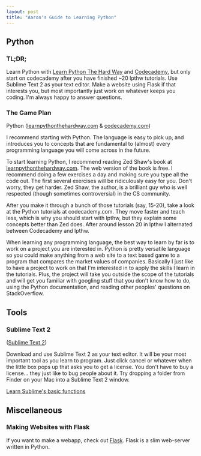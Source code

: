 ```yaml
---
layout: post
title: "Aaron's Guide to Learning Python"
---
```


## Python

### TL;DR;

Learn Python with [Learn Python The Hard Way](http://learnpythonthehardway.com) and [Codecademy](http://www.codecademy.com), but only start on codecademy after you have finished ~20 lpthw tutorials. Use Sublime Text 2 as your text editor. Make a website using Flask if that interests you, but most importantly just work on whatever keeps you coding. I'm always happy to answer questions.

### The Game Plan

Python ([learnpythonthehardway.com](http://learnpythonthehardway.com) & [codecademy.com](http://www.codecademy.com))

I recommend starting with Python. The language is easy to pick up, and introduces you to concepts that are fundamental to (almost) every programming language you will come across in the future.

To start learning Python, I recommend reading Zed Shaw's book at [learnpythonthehardway.com](http://learnpythonthehardway.com). The web version of the book is free. I recommend doing a few exercises a day and making sure you type all the code out. The first several exercises will be ridiculously easy for you. Don't worry, they get harder. Zed Shaw, the author, is a brilliant guy who is well respected (though sometimes controversial) in the CS community.

After you make it through a bunch of those tutorials (say, 15-20), take a look at the Python tutorials at codecademy.com. They move faster and teach less, which is why you should start with lpthw, but they explain some concepts better than Zed does. After around lesson 20 in lpthw I alternated between Codecademy and lpthw.

When learning any programming language, the best way to learn by far is to work on a project you are interested in. Python is pretty versatile language so you could make anything from a web site to a text based game to a program that compares the market values of companies. Basically I just like to have a project to work on that I'm interested in to apply the skills I learn in the tutorials. Plus, the project will take you outside the scope of the tutorials and will get you familiar with googling stuff that you don't know how to do, using the Python documentation, and reading other peoples' questions on StackOverflow.

## Tools

### Sublime Text 2

([Sublime Text 2](http://www.sublimetext.com/2))

Download and use Sublime Text 2 as your text editor. It will be your most important tool as you learn to program. Just click cancel or whatever when the little box pops up that asks you to get a license. You don't have to buy a license... they just like to bug people about it. Try dropping a folder from Finder on your Mac into a Sublime Text 2 window.

[Learn Sublime's basic functions](http://www.hongkiat.com/blog/sublime-text-tips/)

## Miscellaneous

### Making Websites with Flask

If you want to make a webapp, check out [Flask](http://flask.pocoo.org/). Flask is a slim web-server written in Python.
